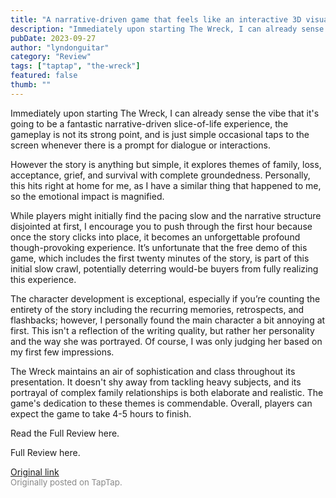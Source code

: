 ```yaml
---
title: "A narrative-driven game that feels like an interactive 3D visual novel | Impressions - The Wreck"
description: "Immediately upon starting The Wreck, I can already sense the vibe that it's going to be a fantastic narrative-driven slice-of-life experience, the gameplay is not its strong point, and is just simple occasional taps to the screen whenever there is a prompt for dialogue or interactions."
pubDate: 2023-09-27
author: "lyndonguitar"
category: "Review"
tags: ["taptap", "the-wreck"]
featured: false
thumb: ""
---
```


Immediately upon starting The Wreck, I can already sense the vibe that it's going to be a fantastic narrative-driven slice-of-life experience, the gameplay is not its strong point, and is just simple occasional taps to the screen whenever there is a prompt for dialogue or interactions.

However the story is anything but simple, it explores themes of family, loss, acceptance, grief, and survival with complete groundedness. Personally, this hits right at home for me, as I have a similar thing that happened to me, so the emotional impact is magnified.

While players might initially find the pacing slow and the narrative structure disjointed at first, I encourage you to push through the first hour because once the story clicks into place, it becomes an unforgettable profound though-provoking experience. It’s unfortunate that the free demo of this game, which includes the first twenty minutes of the story, is part of this initial slow crawl, potentially deterring would-be buyers from fully realizing this experience.

The character development is exceptional, especially if you’re counting the entirety of the story including the recurring memories, retrospects, and flashbacks; however, I personally found the main character a bit annoying at first. This isn't a reflection of the writing quality, but rather her personality and the way she was portrayed. Of course, I was only judging her based on my first few impressions.

The Wreck maintains an air of sophistication and class throughout its presentation. It doesn't shy away from tackling heavy subjects, and its portrayal of complex family relationships is both elaborate and realistic. The game's dedication to these themes is commendable. Overall, players can expect the game to take 4-5 hours to finish.

Read the Full Review here.

Full Review here.

[Original link](https://www.taptap.io/post/6364110)<br><span style="font-size: 0.95em; color: #888;">Originally posted on TapTap.</span>
